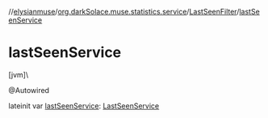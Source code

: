 //[elysianmuse](../../../index.md)/[org.darkSolace.muse.statistics.service](../index.md)/[LastSeenFilter](index.md)/[lastSeenService](last-seen-service.md)

# lastSeenService

[jvm]\

@Autowired

lateinit var [lastSeenService](last-seen-service.md): [LastSeenService](../-last-seen-service/index.md)
